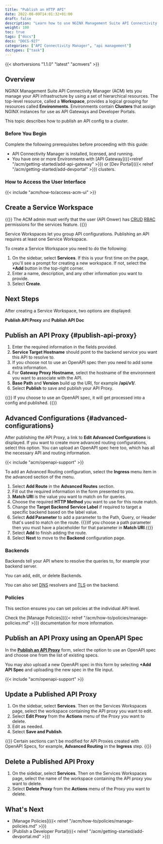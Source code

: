 ```yaml
---
title: "Publish an HTTP API"
date: 2022-08-09T14:01:32+01:00
draft: false
description: "Learn how to use NGINX Management Suite API Connectivity Manager to publish APIs to your API Gateway."
weight: 100
toc: true
tags: ["docs"]
docs: "DOCS-927"
categories: ["API Connectivity Manager", "api management"]
doctypes: ["task"]
---
```


{{< shortversions "1.1.0" "latest" "acmvers" >}}

## Overview

NGINX Management Suite API Connectivity Manager (ACM) lets you manage your API infrastructure by using a set of hierarchical resources. The top-level resource, called a **Workspace**, provides a logical grouping for resources called **Environments**. Environments contain **Clusters** that assign NGINX instances for use as API Gateways and Developer Portals.

This topic describes how to publish an API config to a cluster.

### Before You Begin

Complete the following prerequisites before proceeding with this guide:

- API Connectivity Manager is installed, licensed, and running.
- You have one or more Environments with [API Gateway]({{<relref "/acm/getting-started/add-api-gateway" >}}) or [Dev Portal]({{< relref "/acm/getting-started/add-devportal" >}}) clusters.

### How to Access the User Interface

{{< include "acm/how-to/access-acm-ui" >}}

## Create a Service Workspace

{{<note>}}
The ACM admin must verify that the user (API Onwer) has [CRUD](https://en.wikipedia.org/wiki/Create,_read,_update_and_delete) [RBAC](https://en.wikipedia.org/wiki/Role-based_access_control) permissions for the services feature.
{{</note>}}

Service Workspaces let you group API configurations. Publishing an API requires at least one Service Workspace.

To create a Service Workspace you need to do the following:

1. On the sidebar, select **Services**. If this is your first time on the page, you'll see a prompt for creating a new workspace. If not, select the **+Add** button in the top-right corner.
2. Enter a name, description, and any other information you want to provide.
3. Select **Create**.

## Next Steps

After creating a Service Workspace, two options are displayed:

**Publish API Proxy** and **Publish API Doc**

## Publish an API Proxy {#publish-api-proxy}

1. Enter the required information in the fields provided.
2. **Service Target Hostname** should point to the backend service you want this API to resolve to.
3. If you choose not to use an OpenAPI spec then you need to add some extra information.
4. For **Gateway Proxy Hostname**, select the hostname of the environment you want to associate with the API.
5. **Base Path** and **Version** build up the URI, for example **/api/v1/**.
6. Select **Publish** to save and publish your API Proxy.

{{<note>}}
If you choose to use an OpenAPI spec, it will get processed into a config and published.
{{</note>}}

## Advanced Configurations {#advanced-configurations}

After publishing the API Proxy, a link to **Edit Advanced Configurations** is displayed.
If you want to create more advanced routing configurations, select this option.
You can upload an OpenAPI spec here too, which has all the necessary API and routing information.

{{< include "acm/openapi-support" >}}

To add an Advanced Routing configuration, select the **Ingress** menu item in the advanced section of the menu.

1. Select **Add Route** in the **Advanced Routes** section.
2. Fill out the required information in the form presented to you.
3. **Match URI** is the value you want to match on for queries.
4. Choose the required **HTTP Method** you want to use for this route match.
5. Change the **Target Backend Service Label** if required to target a specific backend based on the label value.
6. Select **Add Parameter** to add a parameter to the Path, Query, or Header that's used to match on the route.
   {{<note>}}If you choose a path parameter then you must have a placeholder for that parameter in **Match URI**.{{</note>}}
7. Select **Add** to finish adding the route.
8. Select **Next** to move to the **Backend** configuration page.

### Backends

Backends tell your API where to resolve the queries to, for example your backend server.

You can add, edit, or delete Backends.

You can also set [DNS](https://en.wikipedia.org/wiki/Domain_Name_System) resolvers and [TLS](https://en.wikipedia.org/wiki/Transport_Layer_Security) on the backend.

### Policies

This section ensures you can set policies at the individual API level.

Check the [Manage Policies]({{< relref "/acm/how-to/policies/manage-policies.md" >}}) documentation for more information.

## Publish an API Proxy using an OpenAPI Spec

In the [**Publish an API Proxy**](#publish-api-proxy) form, select the option to use an OpenAPI spec and choose one from the list of existing specs.

You may also upload a new OpenAPI spec in this form by selecting **+Add API Spec** and uploading the new spec in the file input.

{{< include "acm/openapi-support" >}}

## Update a Published API Proxy

1. On the sidebar, select **Services**. Then on the Services Workspaces page, select the workspace containing the API proxy you want to edit.
2. Select **Edit Proxy** from the **Actions** menu of the Proxy you want to delete.
3. Edit as needed.
4. Select **Save and Publish**.

{{<note>}}
Certain sections can't be modified for API Proxies created with OpenAPI Specs, for example, **Advanced Routing** in the **Ingress** step.
{{</note>}}

## Delete a Published API Proxy

1. On the sidebar, select **Services**. Then on the Services Workspaces page, select the name of the workspace containing the API proxy you want to delete.
2. Select **Delete Proxy** from the **Actions** menu of the Proxy you want to delete.

## What's Next

- [Manage Policies]({{< relref "/acm/how-to/policies/manage-policies.md" >}})
- [Publish a Developer Portal]({{< relref "/acm/getting-started/add-devportal.md" >}})
